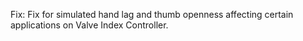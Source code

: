 Fix: Fix for simulated hand lag and thumb openness affecting certain applications on Valve Index Controller.
